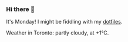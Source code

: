 ### Hi there :wave:

It's Monday! I might be fiddling with my [dotfiles](https://github.com/bewuethr/dotfiles).

Weather in Toronto: partly cloudy, at +1°C.
